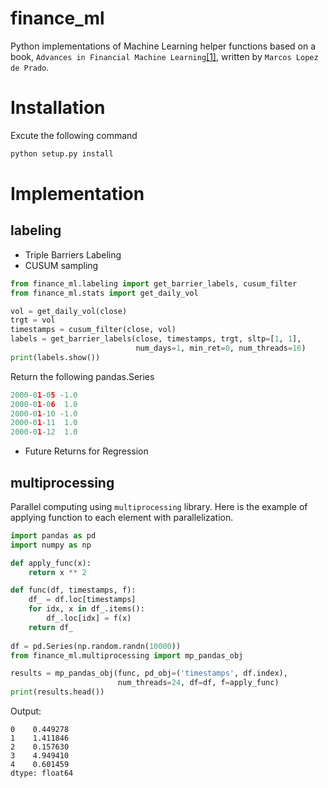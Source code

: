 # finance_ml
Python implementations of Machine Learning helper functions based on a book,
`Advances in Financial Machine Learning`[[1]](https://www.amazon.com/Advances-Financial-Machine-Learning-Marcos/dp/1119482089),
written by `Marcos Lopez de Prado`. 

# Installation
Excute the following command
```python
python setup.py install
```

# Implementation
## labeling
* Triple Barriers Labeling
* CUSUM sampling
```Python
from finance_ml.labeling import get_barrier_labels, cusum_filter
from finance_ml.stats import get_daily_vol

vol = get_daily_vol(close)
trgt = vol
timestamps = cusum_filter(close, vol)
labels = get_barrier_labels(close, timestamps, trgt, sltp=[1, 1],
                            num_days=1, min_ret=0, num_threads=16)
print(labels.show())
```
Return the following pandas.Series
```python
2000-01-05 -1.0
2000-01-06  1.0
2000-01-10 -1.0
2000-01-11  1.0
2000-01-12  1.0
```
* Future Returns for Regression

## multiprocessing
Parallel computing using `multiprocessing` library.
Here is the example of applying function to each element with parallelization.
```python
import pandas as pd
import numpy as np

def apply_func(x):
    return x ** 2

def func(df, timestamps, f):
    df_ = df.loc[timestamps]
    for idx, x in df_.items():
        df_.loc[idx] = f(x)
    return df_
    
df = pd.Series(np.random.randn(10000))
from finance_ml.multiprocessing import mp_pandas_obj

results = mp_pandas_obj(func, pd_obj=('timestamps', df.index),
                        num_threads=24, df=df, f=apply_func)
print(results.head())
```
Output:
```
0    0.449278
1    1.411846
2    0.157630
3    4.949410
4    0.601459
dtype: float64
```
